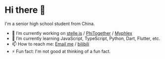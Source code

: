 # Hi there 👋

I'm a senior high school student from China.

- 🔭 I’m currently working on [stelle.js](https://github.com/kev1nweng/stelle.js) / [PhiTogether](https://github.com/Team-PhiTogether/PhiTogether) / [Myphlex](https://github.com/kev1nweng/Myphlex)
- 🌱 I’m currently learning JavaScript, TypeScript, Python, Dart, Flutter, etc.
- 📫 How to reach me: [Email me](mailto:kw@kev1nweng.space) / [bilibili](https://space.bilibili.com/544365132)
- ⚡ Fun fact: I'm not good at thinking of a fun fact.
